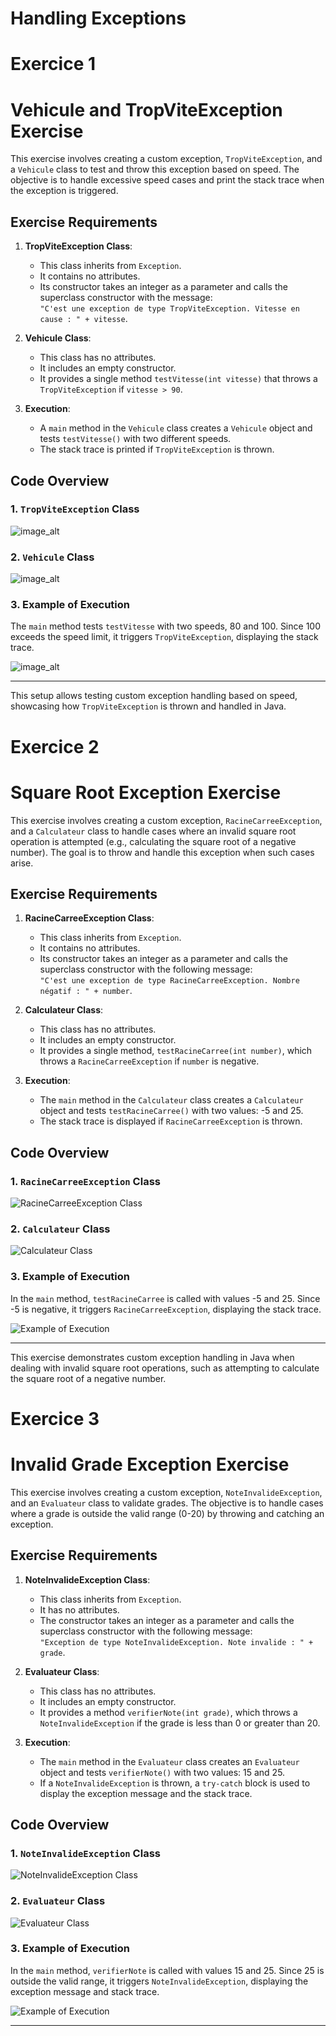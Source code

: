 # Handling Exceptions
# Exercice 1
# Vehicule and TropViteException Exercise

This exercise involves creating a custom exception, `TropViteException`, and a `Vehicule` class to test and throw this exception based on speed. The objective is to handle excessive speed cases and print the stack trace when the exception is triggered.

## Exercise Requirements

1. **TropViteException Class**:
   - This class inherits from `Exception`.
   - It contains no attributes.
   - Its constructor takes an integer as a parameter and calls the superclass constructor with the message:  
     `"C'est une exception de type TropViteException. Vitesse en cause : " + vitesse`.

2. **Vehicule Class**:
   - This class has no attributes.
   - It includes an empty constructor.
   - It provides a single method `testVitesse(int vitesse)` that throws a `TropViteException` if `vitesse > 90`.

3. **Execution**:
   - A `main` method in the `Vehicule` class creates a `Vehicule` object and tests `testVitesse()` with two different speeds.
   - The stack trace is printed if `TropViteException` is thrown.

## Code Overview

### 1. `TropViteException` Class

![image_alt](https://github.com/lilyhabti/s1_projects/blob/main/java_tp3/src/ex1/imgs/cap1.PNG)

### 2. `Vehicule` Class

![image_alt](https://github.com/lilyhabti/s1_projects/blob/main/java_tp3/src/ex1/imgs/cap2.PNG)

### 3. Example of Execution

The `main` method tests `testVitesse` with two speeds, 80 and 100. Since 100 exceeds the speed limit, it triggers `TropViteException`, displaying the stack trace.

![image_alt](https://github.com/lilyhabti/s1_projects/blob/main/java_tp3/src/ex1/imgs/cap3.PNG)

---

This setup allows testing custom exception handling based on speed, showcasing how `TropViteException` is thrown and handled in Java.

# Exercice 2
# Square Root Exception Exercise

This exercise involves creating a custom exception, `RacineCarreeException`, and a `Calculateur` class to handle cases where an invalid square root operation is attempted (e.g., calculating the square root of a negative number). The goal is to throw and handle this exception when such cases arise.

## Exercise Requirements

1. **RacineCarreeException Class**:
   - This class inherits from `Exception`.
   - It contains no attributes.
   - Its constructor takes an integer as a parameter and calls the superclass constructor with the following message:  
     `"C'est une exception de type RacineCarreeException. Nombre négatif : " + number`.

2. **Calculateur Class**:
   - This class has no attributes.
   - It includes an empty constructor.
   - It provides a single method, `testRacineCarree(int number)`, which throws a `RacineCarreeException` if `number` is negative.

3. **Execution**:
   - The `main` method in the `Calculateur` class creates a `Calculateur` object and tests `testRacineCarree()` with two values: -5 and 25.
   - The stack trace is displayed if `RacineCarreeException` is thrown.

## Code Overview

### 1. `RacineCarreeException` Class

![RacineCarreeException Class](https://github.com/lilyhabti/s1_projects/blob/main/java_tp3/src/ex2/imgs/cap1.PNG)

### 2. `Calculateur` Class

![Calculateur Class](https://github.com/lilyhabti/s1_projects/blob/main/java_tp3/src/ex2/imgs/cap2.PNG)

### 3. Example of Execution

In the `main` method, `testRacineCarree` is called with values -5 and 25. Since -5 is negative, it triggers `RacineCarreeException`, displaying the stack trace.

![Example of Execution](https://github.com/lilyhabti/s1_projects/blob/main/java_tp3/src/ex2/imgs/cap3.PNG)

---

This exercise demonstrates custom exception handling in Java when dealing with invalid square root operations, such as attempting to calculate the square root of a negative number.

# Exercice 3
# Invalid Grade Exception Exercise

This exercise involves creating a custom exception, `NoteInvalideException`, and an `Evaluateur` class to validate grades. The objective is to handle cases where a grade is outside the valid range (0-20) by throwing and catching an exception.

## Exercise Requirements

1. **NoteInvalideException Class**:
   - This class inherits from `Exception`.
   - It has no attributes.
   - The constructor takes an integer as a parameter and calls the superclass constructor with the following message:  
     `"Exception de type NoteInvalideException. Note invalide : " + grade`.

2. **Evaluateur Class**:
   - This class has no attributes.
   - It includes an empty constructor.
   - It provides a method `verifierNote(int grade)`, which throws a `NoteInvalideException` if the grade is less than 0 or greater than 20.

3. **Execution**:
   - The `main` method in the `Evaluateur` class creates an `Evaluateur` object and tests `verifierNote()` with two values: 15 and 25.
   - If a `NoteInvalideException` is thrown, a `try-catch` block is used to display the exception message and the stack trace.

## Code Overview

### 1. `NoteInvalideException` Class

![NoteInvalideException Class](https://github.com/lilyhabti/s1_projects/blob/main/java_tp3/src/ex3/imgs/cap1.PNG)

### 2. `Evaluateur` Class

![Evaluateur Class](https://github.com/lilyhabti/s1_projects/blob/main/java_tp3/src/ex3/imgs/cap2.PNG)

### 3. Example of Execution

In the `main` method, `verifierNote` is called with values 15 and 25. Since 25 is outside the valid range, it triggers `NoteInvalideException`, displaying the exception message and stack trace.

![Example of Execution](https://github.com/lilyhabti/s1_projects/blob/main/java_tp3/src/ex3/imgs/cap3.PNG)

---




